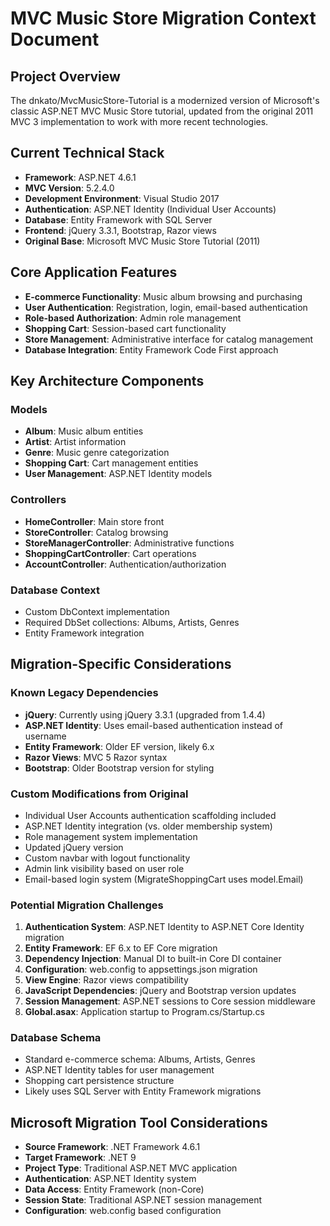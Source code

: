 
# MVC Music Store Migration Context Document

## Project Overview

The dnkato/MvcMusicStore-Tutorial is a modernized version of Microsoft's classic ASP.NET MVC Music Store tutorial, updated from the original 2011 MVC 3 implementation to work with more recent technologies.

## Current Technical Stack

- **Framework**: ASP.NET 4.6.1
- **MVC Version**: 5.2.4.0
- **Development Environment**: Visual Studio 2017
- **Authentication**: ASP.NET Identity (Individual User Accounts)
- **Database**: Entity Framework with SQL Server
- **Frontend**: jQuery 3.3.1, Bootstrap, Razor views
- **Original Base**: Microsoft MVC Music Store Tutorial (2011)

## Core Application Features

- **E-commerce Functionality**: Music album browsing and purchasing
- **User Authentication**: Registration, login, email-based authentication
- **Role-based Authorization**: Admin role management
- **Shopping Cart**: Session-based cart functionality
- **Store Management**: Administrative interface for catalog management
- **Database Integration**: Entity Framework Code First approach

## Key Architecture Components

### Models

- **Album**: Music album entities
- **Artist**: Artist information
- **Genre**: Music genre categorization
- **Shopping Cart**: Cart management entities
- **User Management**: ASP.NET Identity models

### Controllers

- **HomeController**: Main store front
- **StoreController**: Catalog browsing
- **StoreManagerController**: Administrative functions
- **ShoppingCartController**: Cart operations
- **AccountController**: Authentication/authorization

### Database Context

- Custom DbContext implementation
- Required DbSet collections: Albums, Artists, Genres
- Entity Framework integration

## Migration-Specific Considerations

### Known Legacy Dependencies

- **jQuery**: Currently using jQuery 3.3.1 (upgraded from 1.4.4)
- **ASP.NET Identity**: Uses email-based authentication instead of username
- **Entity Framework**: Older EF version, likely 6.x
- **Razor Views**: MVC 5 Razor syntax
- **Bootstrap**: Older Bootstrap version for styling

### Custom Modifications from Original

- Individual User Accounts authentication scaffolding included
- ASP.NET Identity integration (vs. older membership system)
- Role management system implementation
- Updated jQuery version
- Custom navbar with logout functionality
- Admin link visibility based on user role
- Email-based login system (MigrateShoppingCart uses model.Email)

### Potential Migration Challenges

1. **Authentication System**: ASP.NET Identity to ASP.NET Core Identity migration
2. **Entity Framework**: EF 6.x to EF Core migration
3. **Dependency Injection**: Manual DI to built-in Core DI container
4. **Configuration**: web.config to appsettings.json migration
5. **View Engine**: Razor views compatibility
6. **JavaScript Dependencies**: jQuery and Bootstrap version updates
7. **Session Management**: ASP.NET sessions to Core session middleware
8. **Global.asax**: Application startup to Program.cs/Startup.cs

### Database Schema

- Standard e-commerce schema: Albums, Artists, Genres
- ASP.NET Identity tables for user management
- Shopping cart persistence structure
- Likely uses SQL Server with Entity Framework migrations

## Microsoft Migration Tool Considerations

- **Source Framework**: .NET Framework 4.6.1
- **Target Framework**: .NET 9
- **Project Type**: Traditional ASP.NET MVC application
- **Authentication**: ASP.NET Identity system
- **Data Access**: Entity Framework (non-Core)
- **Session State**: Traditional ASP.NET session management
- **Configuration**: web.config based configuration

